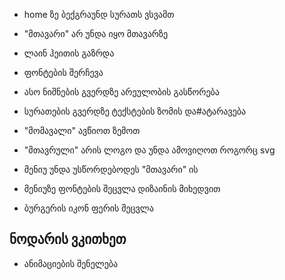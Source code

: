 - home ზე ბექგრაუნდ სურათს ვსვამთ
- "მთავარი" არ უნდა იყო მთავარზე
- ლაინ ჰეითის გაზრდა 
- ფონტების შერჩევა




- ასო ნიშნების გვერდზე არეულობის გასწორება

- სურათების გვერდზე ტექსტების ზომის და#ატარავება
- "მომავალი" ავწიოთ ზემოთ
- "მთავრული" არის ლოგო და უნდა ამოვიღოთ როგორც svg
- მენიუ უნდა უსწორდებოდეს "მთავარი" ის
- მენიუზე ფონტების შეცვლა დიზაინის მიხედვით
- ბურგერის იკონ ფერის შეცვლა


ნოდარის ვკითხეთ
-------
- ანიმაციების შენელება
